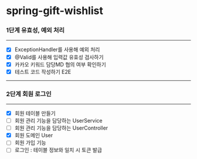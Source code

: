 # spring-gift-wishlist

### 1단계 유효성, 예외 처리

---

- [x] ExceptionHandler를 사용해 예외 처리
- [x] @Valid를 사용해 입력값 유효성 검사하기
- [x] 카카오 키워드 담당MD 협의 여부 확인하기
- [x] 테스트 코드 작성하기 E2E

---

### 2단계 회원 로그인

---

- [x] 회원 테이블 만들기
- [ ] 회원 관리 기능을 담당하는 UserService
- [ ] 회원 관리 기능을 담당하는 UserController
- [x] 회원 도메인 User
- [ ] 회원 가입 기능
- [ ] 로그인 : 테이블 정보와 일치 시 토큰 발급